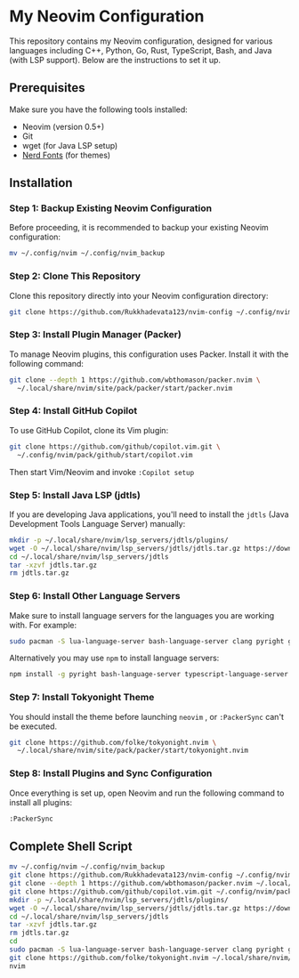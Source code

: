 # My Neovim Configuration

This repository contains my Neovim configuration, designed for various languages including C++, Python, Go, Rust, TypeScript, Bash, and Java (with LSP support). Below are the instructions to set it up.

## Prerequisites

Make sure you have the following tools installed:

- Neovim (version 0.5+)
- Git
- wget (for Java LSP setup)
- [Nerd Fonts](https://www.nerdfonts.com/) (for themes)

## Installation

### Step 1: Backup Existing Neovim Configuration

Before proceeding, it is recommended to backup your existing Neovim configuration:

```bash
mv ~/.config/nvim ~/.config/nvim_backup
```

### Step 2: Clone This Repository

Clone this repository directly into your Neovim configuration directory:

```bash
git clone https://github.com/Rukkhadevata123/nvim-config ~/.config/nvim
```

### Step 3: Install Plugin Manager (Packer)

To manage Neovim plugins, this configuration uses Packer. Install it with the following command:

```bash
git clone --depth 1 https://github.com/wbthomason/packer.nvim \
  ~/.local/share/nvim/site/pack/packer/start/packer.nvim
```
### Step 4: Install GitHub Copilot

To use GitHub Copilot, clone its Vim plugin:

```bash
git clone https://github.com/github/copilot.vim.git \
  ~/.config/nvim/pack/github/start/copilot.vim
```
Then start Vim/Neovim and invoke `:Copilot setup`

### Step 5: Install Java LSP (jdtls)

If you are developing Java applications, you'll need to install the `jdtls` (Java Development Tools Language Server) manually:

```bash
mkdir -p ~/.local/share/nvim/lsp_servers/jdtls/plugins/
wget -O ~/.local/share/nvim/lsp_servers/jdtls/jdtls.tar.gz https://download.eclipse.org/jdtls/snapshots/jdt-language-server-latest.tar.gz
cd ~/.local/share/nvim/lsp_servers/jdtls
tar -xzvf jdtls.tar.gz
rm jdtls.tar.gz
```

### Step 6: Install Other Language Servers

Make sure to install language servers for the languages you are working with. For example: 

```bash
sudo pacman -S lua-language-server bash-language-server clang pyright gopls rustup typescript-language-server rust-analyzer flake8 eslint
```
Alternatively you may use `npm` to install language servers: 

```bash
npm install -g pyright bash-language-server typescript-language-server
```

### Step 7: Install Tokyonight Theme

You should install the theme before launching `neovim` , or `:PackerSync` can't be executed.

```bash
git clone https://github.com/folke/tokyonight.nvim \
  ~/.local/share/nvim/site/pack/packer/start/tokyonight.nvim
```

### Step 8: Install Plugins and Sync Configuration

Once everything is set up, open Neovim and run the following command to install all plugins:

```bash
:PackerSync
```

## Complete Shell Script

```bash
mv ~/.config/nvim ~/.config/nvim_backup
git clone https://github.com/Rukkhadevata123/nvim-config ~/.config/nvim
git clone --depth 1 https://github.com/wbthomason/packer.nvim ~/.local/share/nvim/site/pack/packer/start/packer.nvim
git clone https://github.com/github/copilot.vim.git ~/.config/nvim/pack/github/start/copilot.vim
mkdir -p ~/.local/share/nvim/lsp_servers/jdtls/plugins/
wget -O ~/.local/share/nvim/lsp_servers/jdtls/jdtls.tar.gz https://download.eclipse.org/jdtls/snapshots/jdt-language-server-latest.tar.gz
cd ~/.local/share/nvim/lsp_servers/jdtls
tar -xzvf jdtls.tar.gz
rm jdtls.tar.gz
cd
sudo pacman -S lua-language-server bash-language-server clang pyright gopls rustup typescript-language-server rust-analyzer flake8 eslint prettier
git clone https://github.com/folke/tokyonight.nvim ~/.local/share/nvim/site/pack/packer/start/tokyonight.nvim
nvim
```

